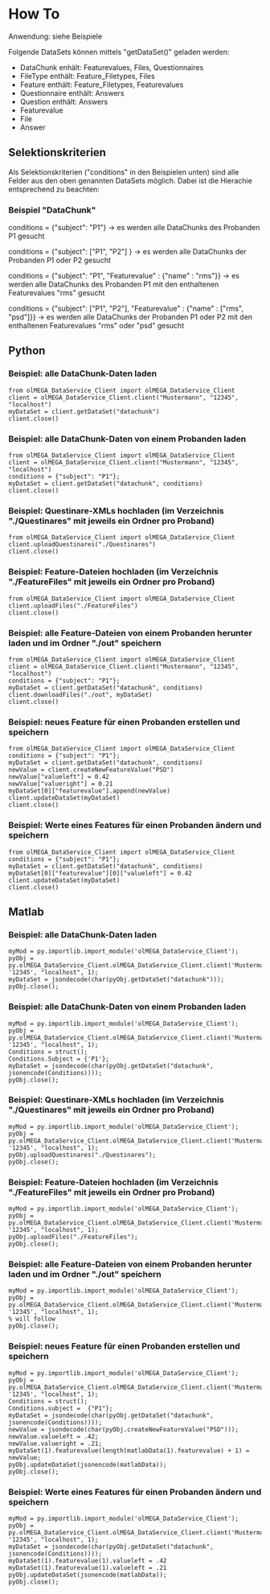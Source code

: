 # How To

Anwendung: siehe Beispiele

Folgende DataSets können mittels "getDataSet()" geladen werden:
- DataChunk
  enhält: Featurevalues, Files, Questionnaires
- FileType
  enthält: Feature_Filetypes, Files
- Feature
  enthält: Feature_Filetypes, Featurevalues
- Questionnaire
  enthält: Answers
- Question
  enthält: Answers
- Featurevalue
- File
- Answer

## Selektionskriterien
Als Selektionskriterien ("conditions" in den Beispielen unten) sind alle Felder aus den oben genannten DataSets möglich. Dabei ist die Hierachie entsprechend zu beachten:

### Beispiel "DataChunk"
conditions = {"subject": "P1"}
-> es werden alle DataChunks des Probanden P1 gesucht

conditions = {"subject": ["P1", "P2"] }
-> es werden alle DataChunks der Probanden P1 oder P2 gesucht

conditions = {"subject": "P1", "Featurevalue" : {"name" : "rms"}}
-> es werden alle DataChunks des Probanden P1 mit den enthaltenen Featurevalues "rms" gesucht

conditions = {"subject": ["P1", "P2"], "Featurevalue" : {"name" : ["rms", "psd"]}}
-> es werden alle DataChunks der Probanden P1 oder P2 mit den enthaltenen Featurevalues "rms" oder "psd" gesucht

## Python
### Beispiel: alle DataChunk-Daten laden
    from olMEGA_DataService_Client import olMEGA_DataService_Client
    client = olMEGA_DataService_Client.client("Mustermann", "12345", "localhost")
    myDataSet = client.getDataSet("datachunk")
    client.close()

### Beispiel: alle DataChunk-Daten von einem Probanden laden
    from olMEGA_DataService_Client import olMEGA_DataService_Client
    client = olMEGA_DataService_Client.client("Mustermann", "12345", "localhost")
    conditions = {"subject": "P1"};
    myDataSet = client.getDataSet("datachunk", conditions)
    client.close()

### Beispiel: Questinare-XMLs hochladen (im Verzeichnis "./Questinares" mit jeweils ein Ordner pro Proband)
    from olMEGA_DataService_Client import olMEGA_DataService_Client
    client.uploadQuestinares("./Questinares")
    client.close()

### Beispiel: Feature-Dateien hochladen (im Verzeichnis "./FeatureFiles" mit jeweils ein Ordner pro Proband)
    from olMEGA_DataService_Client import olMEGA_DataService_Client
    client.uploadFiles("./FeatureFiles")
    client.close()

### Beispiel: alle Feature-Dateien von einem Probanden herunter laden und im Ordner "./out" speichern
    from olMEGA_DataService_Client import olMEGA_DataService_Client
    client = olMEGA_DataService_Client.client("Mustermann", "12345", "localhost")
    conditions = {"subject": "P1"};
    myDataSet = client.getDataSet("datachunk", conditions)
    client.downloadFiles("./out", myDataSet)
    client.close()

### Beispiel: neues Feature für einen Probanden erstellen und speichern
    from olMEGA_DataService_Client import olMEGA_DataService_Client
    conditions = {"subject": "P1"};
    myDataSet = client.getDataSet("datachunk", conditions)
    newValue = client.createNewFeatureValue("PSD")
    newValue["valueleft"] = 0.42
    newValue["valueright"] = 0.21
    myDataSet[0]["featurevalue"].append(newValue)
    client.updateDataSet(myDataSet)
    client.close()

### Beispiel: Werte eines Features für einen Probanden ändern und speichern
    from olMEGA_DataService_Client import olMEGA_DataService_Client
    conditions = {"subject": "P1"};
    myDataSet = client.getDataSet("datachunk", conditions)
    myDataSet[0]["featurevalue"][0]["valueleft"] = 0.42
    client.updateDataSet(myDataSet)
    client.close()

## Matlab
### Beispiel: alle DataChunk-Daten laden
    myMod = py.importlib.import_module('olMEGA_DataService_Client');
    pyObj = py.olMEGA_DataService_Client.olMEGA_DataService_Client.client('Mustermann', '12345', "localhost", 1);
    myDataSet = jsondecode(char(pyObj.getDataSet("datachunk")));
    pyObj.close();

### Beispiel: alle DataChunk-Daten von einem Probanden laden
    myMod = py.importlib.import_module('olMEGA_DataService_Client');
    pyObj = py.olMEGA_DataService_Client.olMEGA_DataService_Client.client('Mustermann', '12345', "localhost", 1);
    Conditions = struct();
    Conditions.Subject = {'P1'};
    myDataSet = jsondecode(char(pyObj.getDataSet("datachunk", jsonencode(Conditions))));
    pyObj.close();

### Beispiel: Questinare-XMLs hochladen (im Verzeichnis "./Questinares" mit jeweils ein Ordner pro Proband)
    myMod = py.importlib.import_module('olMEGA_DataService_Client');
    pyObj = py.olMEGA_DataService_Client.olMEGA_DataService_Client.client('Mustermann', '12345', "localhost", 1);
    pyObj.uploadQuestinares("./Questinares");
    pyObj.close();

### Beispiel: Feature-Dateien hochladen (im Verzeichnis "./FeatureFiles" mit jeweils ein Ordner pro Proband)
    myMod = py.importlib.import_module('olMEGA_DataService_Client');
    pyObj = py.olMEGA_DataService_Client.olMEGA_DataService_Client.client('Mustermann', '12345', "localhost", 1);
    pyObj.uploadFiles("./FeatureFiles");
    pyObj.close();

### Beispiel: alle Feature-Dateien von einem Probanden herunter laden und im Ordner "./out" speichern
    myMod = py.importlib.import_module('olMEGA_DataService_Client');
    pyObj = py.olMEGA_DataService_Client.olMEGA_DataService_Client.client('Mustermann', '12345', "localhost", 1);
    % will follow
    pyObj.close();

### Beispiel: neues Feature für einen Probanden erstellen und speichern
    myMod = py.importlib.import_module('olMEGA_DataService_Client');
    pyObj = py.olMEGA_DataService_Client.olMEGA_DataService_Client.client('Mustermann', '12345', "localhost", 1);
    Conditions = struct();
    Conditions.subject =  {"P1"};
    myDataSet = jsondecode(char(pyObj.getDataSet("datachunk", jsonencode(Conditions))));
    newValue = jsondecode(char(pyObj.createNewFeatureValue("PSD")));
    newValue.valueleft = .42;
    newValue.valueright = .21;
    myDataSet(1).featurevalue(length(matlabData(1).featurevalue) + 1) = newValue;
    pyObj.updateDataSet(jsonencode(matlabData));
    pyObj.close();

### Beispiel: Werte eines Features für einen Probanden ändern und speichern
    myMod = py.importlib.import_module('olMEGA_DataService_Client');
    pyObj = py.olMEGA_DataService_Client.olMEGA_DataService_Client.client('Mustermann', '12345', "localhost", 1);
    myDataSet = jsondecode(char(pyObj.getDataSet("datachunk", jsonencode(Conditions))));
    myDataSet(1).featurevalue(1).valueleft = .42
    myDataSet(1).featurevalue(1).valueleft = .21
    pyObj.updateDataSet(jsonencode(matlabData));
    pyObj.close();

